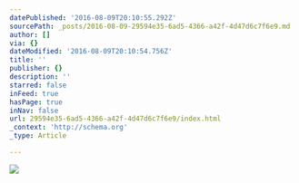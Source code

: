 ```yaml
---
datePublished: '2016-08-09T20:10:55.292Z'
sourcePath: _posts/2016-08-09-29594e35-6ad5-4366-a42f-4d47d6c7f6e9.md
author: []
via: {}
dateModified: '2016-08-09T20:10:54.756Z'
title: ''
publisher: {}
description: ''
starred: false
inFeed: true
hasPage: true
inNav: false
url: 29594e35-6ad5-4366-a42f-4d47d6c7f6e9/index.html
_context: 'http://schema.org'
_type: Article

---
```

![](https://the-grid-user-content.s3-us-west-2.amazonaws.com/23ad4f6c-b276-44dc-95d2-f87b43a57efc.gif)